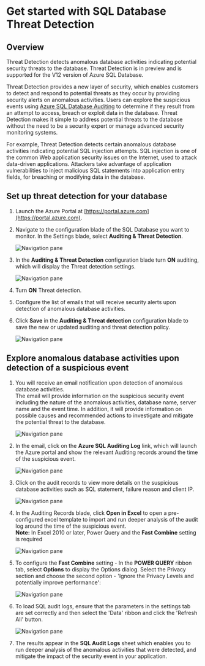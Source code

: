<properties
   pageTitle="Get started with SQL Database Threat Detection"
   description="How to get started with SQL Database Threat Detection in the Azure Portal"
   services="sql-database"
   documentationCenter=""
   authors="ronitr"
   manager="jhubbard"
   editor="v-romcal"/>

<tags
   ms.service="sql-database"
   ms.devlang="NA"
   ms.topic="article"
   ms.tgt_pltfrm="NA"
   ms.workload="data-services"
   ms.date="07/10/2016"
   ms.author="ronmat; ronitr"/>


# Get started with SQL Database Threat Detection

## Overview

Threat Detection detects anomalous database activities indicating potential security threats to the database.  Threat Detection is in preview and is supported for the V12 version of Azure SQL Database.

Threat Detection provides a new layer of security, which enables customers to detect and respond to potential threats as they occur by providing security alerts on anomalous activities.  Users can explore the suspicious events using [Azure SQL Database Auditing](sql-database-auditing-get-started.md) to determine if they result from an attempt to access, breach or exploit data in the database.
Threat Detection makes it simple to address potential threats to the database without the need to be a security expert or manage advanced security monitoring systems.

For example, Threat Detection detects certain anomalous database activities indicating potential SQL injection attempts. SQL injection is one of the common Web application security issues on the Internet, used to attack data-driven applications. Attackers take advantage of application vulnerabilities to inject malicious SQL statements into application entry fields, for breaching or modifying data in the database.


## Set up threat detection for your database

1. Launch the Azure Portal at [https://portal.azure.com](https://portal.azure.com).

2. Navigate to the configuration blade of the SQL Database you want to monitor. In the Settings blade, select **Auditing & Threat Detection**.

	![Navigation pane][1]

3. In the **Auditing & Threat Detection** configuration blade turn **ON** auditing, which will display the Threat detection settings.

	![Navigation pane][2]

4. Turn **ON** Threat detection.

5. Configure the list of emails that will receive security alerts upon detection of anomalous database activities.

6. Click **Save** in the **Auditing & Threat detection** configuration blade to save the new or updated auditing and threat detection policy.

	![Navigation pane][3]


## Explore anomalous database activities upon detection of a suspicious event

1. You will receive an email notification upon detection of anomalous database activities. <br/>
The email will provide information on the suspicious security event including the nature of the anomalous activities, database name, server name and the event time. In addition, it will provide information on possible causes and recommended actions to investigate and mitigate the potential threat to the database.<br/>

	![Navigation pane][4]

2. In the email, click on the **Azure SQL Auditing Log** link, which will launch the Azure portal and show the relevant Auditing records around the time of the suspicious event.

	![Navigation pane][5]

3. Click on the audit records to view more details on the suspicious database activities such as SQL statement, failure reason and client IP.

	![Navigation pane][6]

4. In the Auditing Records blade, click  **Open in Excel** to open a pre-configured excel template to import and run deeper analysis of the audit log around the time of the suspicious event.<br/>
**Note:** In Excel 2010 or later, Power Query and the **Fast Combine** setting is required

	![Navigation pane][7]

5. To configure the **Fast Combine** setting - In the **POWER QUERY** ribbon tab, select **Options** to display the Options dialog. Select the Privacy section and choose the second option - 'Ignore the Privacy Levels and potentially improve performance':

	![Navigation pane][8]

6. To load SQL audit logs, ensure that the parameters in the settings tab are set correctly and then select the 'Data' ribbon and click the 'Refresh All' button.

	![Navigation pane][9]

7. The results appear in the **SQL Audit Logs** sheet which enables you to run deeper analysis of the anomalous activities that were detected, and mitigate the impact of the security event in your application.


<!--Image references-->
[1]: ./media/sql-database-threat-detection-get-started/1_td_click_on_settings.png
[2]: ./media/sql-database-threat-detection-get-started/2_td_turn_on_auditing.png
[3]: ./media/sql-database-threat-detection-get-started/3_td_turn_on_threat_detection.png
[4]: ./media/sql-database-threat-detection-get-started/4_td_email.png
[5]: ./media/sql-database-threat-detection-get-started/5_td_audit_records.png
[6]: ./media/sql-database-threat-detection-get-started/6_td_audit_record_details.png
[7]: ./media/sql-database-threat-detection-get-started/7_td_audit_records_open_excel.png
[8]: ./media/sql-database-threat-detection-get-started/8_td_excel_fast_combine.png
[9]: ./media/sql-database-threat-detection-get-started/9_td_excel_parameters.png
